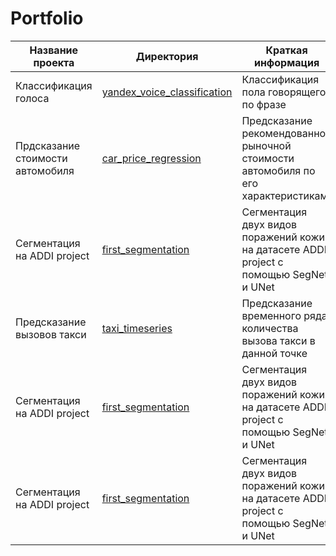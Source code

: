 # Portfolio


|  Название проекта |  Директория |  Краткая информация |   |   |
|---|---|---|---|---|
| Классификация голоса  | [yandex_voice_classification](https://github.com/dankadyrov/Portfolio/tree/main/yandex_voice_classification)  | Классификация пола говорящего по фразе  |   |   |
| Прдсказание стоимости автомобиля  | [car_price_regression](https://github.com/dankadyrov/Portfolio/tree/main/car_price_regression)  | Предсказание рекомендованной рыночной стоимости автомобиля по его характеристикам  |   |   |
| Сегментация на ADDI project  | [first_segmentation](https://github.com/dankadyrov/Portfolio/tree/main/first_segmentation)  |  Сегментация двух видов поражений кожи на датасете ADDI project с помощью SegNet и UNet |   |   |
| Предсказание вызовов такси  | [taxi_timeseries](https://github.com/dankadyrov/Portfolio/tree/main/first_segmentation)  |  Предсказание временного ряда количества вызова такси в данной точке |   |   |
| Сегментация на ADDI project  | [first_segmentation](https://github.com/dankadyrov/Portfolio/tree/main/first_segmentation)  |  Сегментация двух видов поражений кожи на датасете ADDI project с помощью SegNet и UNet |   |   |
| Сегментация на ADDI project  | [first_segmentation](https://github.com/dankadyrov/Portfolio/tree/main/first_segmentation)  |  Сегментация двух видов поражений кожи на датасете ADDI project с помощью SegNet и UNet |   |   |

